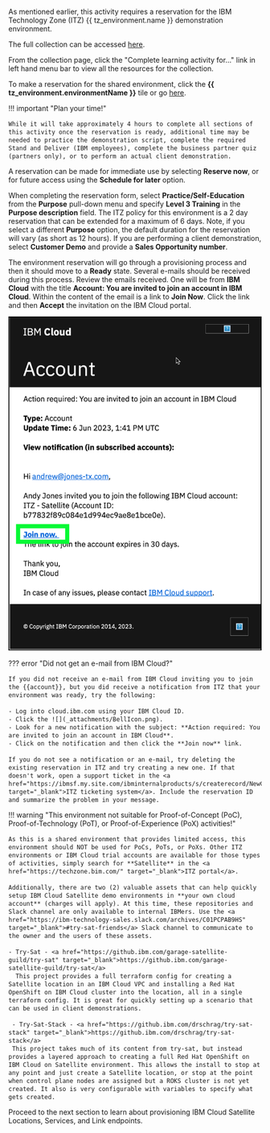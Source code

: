 As mentioned earlier, this activity requires a reservation for the IBM Technology Zone (ITZ) {{ tz_environment.name }} demonstration environment. 

The full collection can be accessed <a href="{{ tz_environment.collectionURL }}" target="_blank">here</a>.

From the collection page, click the "Complete learning activity for..." link in left hand menu bar to view all the resources for the collection. 

To make a reservation for the shared environment, click the **{{ tz_environment.environmentName }}** tile or go <a href="{{ tz_environment.environmentURL }}" target="_blank">here</a>.

!!! important "Plan your time!"

    While it will take approximately 4 hours to complete all sections of this activity once the reservation is ready, additional time may be needed to practice the demonstration script, complete the required Stand and Deliver (IBM employees), complete the business partner quiz (partners only), or to perform an actual client demonstration. 

A reservation can be made for immediate use by selecting **Reserve now**, or for future access using the **Schedule for later** option. 

When completing the reservation form, select **Practice/Self-Education** from the **Purpose** pull-down menu and specify **Level 3 Training** in the **Purpose description** field. The ITZ policy for this environment is a 2 day reservation that can be extended for a maximum of 6 days. Note, if you select a different **Purpose** option, the default duration for the reservation will vary (as short as 12 hours). If you are performing a client demonstration, select **Customer Demo** and provide a **Sales Opportunity number**. 

The environment reservation will go through a provisioning process and then it should move to a **Ready** state. Several e-mails should be received during this process. Review the emails received. One will be from **IBM Cloud** with the title **Account: You are invited to join an account in IBM Cloud**. Within the content of the email is a link to **Join Now**. Click the link and then **Accept** the invitation on the IBM Cloud portal.

![](_attachments/joinIBMCloudAccount.png)

??? error "Did not get an e-mail from IBM Cloud?"

    If you did not receive an e-mail from IBM Cloud inviting you to join the {{account}}, but you did receive a notification from ITZ that your environment was ready, try the following:

    - Log into cloud.ibm.com using your IBM Cloud ID.
    - Click the ![](_attachments/BellIcon.png).
    - Look for a new notification with the subject: **Action required: You are invited to join an account in IBM Cloud**.
    - Click on the notification and then click the **Join now** link.

    If you do not see a notification or an e-mail, try deleting the existing reservation in ITZ and try creating a new one. If that doesn't work, open a support ticket in the <a href="https://ibmsf.my.site.com/ibminternalproducts/s/createrecord/NewCase" target="_blank">ITZ ticketing system</a>. Include the reservation ID and summarize the problem in your message.

!!! warning "This environment not suitable for Proof-of-Concept (PoC), Proof-of-Technology (PoT), or Proof-of-Experience (PoX) activities!"

    As this is a shared environment that provides limited access, this environment should NOT be used for PoCs, PoTs, or PoXs. Other ITZ environments or IBM Cloud trial accounts are available for those types of activities, simply search for **Satellite** in the <a href="https://techzone.bim.com/" target="_blank">ITZ portal</a>. 
    
    Additionally, there are two (2) valuable assets that can help quickly setup IBM Cloud Satellite demo environments in **your own cloud account** (charges will apply). At this time, these repositories and Slack channel are only available to internal IBMers. Use the <a href="https://ibm-technology-sales.slack.com/archives/C01PCPAB9HS" target="_blank">#try-sat-friends</a> Slack channel to communicate to the owner and the users of these assets.

    - Try-Sat - <a href="https://github.ibm.com/garage-satellite-guild/try-sat" target="_blank">https://github.ibm.com/garage-satellite-guild/try-sat</a>
      This project provides a full terraform config for creating a Satellite location in an IBM Cloud VPC and installing a Red Hat OpenShift on IBM Cloud cluster into the location, all in a single terraform config. It is great for quickly setting up a scenario that can be used in client demonstrations.

     - Try-Sat-Stack - <a href="https://github.ibm.com/drschrag/try-sat-stack" target="_blank">https://github.ibm.com/drschrag/try-sat-stack</a>
     This project takes much of its content from try-sat, but instead provides a layered approach to creating a full Red Hat OpenShift on IBM Cloud on Satellite environment. This allows the install to stop at any point and just create a Satellite location, or stop at the point when control plane nodes are assigned but a ROKS cluster is not yet created. It also is very configurable with variables to specify what gets created.

Proceed to the next section to learn about provisioning IBM Cloud Satellite Locations, Services, and Link endpoints.